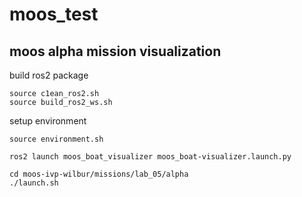 # moos_test

## moos alpha mission visualization
build ros2 package
```
source c1ean_ros2.sh
source build_ros2_ws.sh
```
setup environment
```
source environment.sh
```
```
ros2 launch moos_boat_visualizer moos_boat-visualizer.launch.py
```
```
cd moos-ivp-wilbur/missions/lab_05/alpha
./launch.sh
```